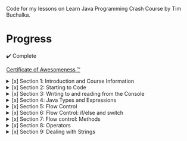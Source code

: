 Code for my lessons on Learn Java Programming Crash Course by Tim Buchalka.

# Progress
:heavy_check_mark: Complete

[Certificate of Awesomeness :tm:](certificate.pdf)

<details>
  <summary>[x] Section 1: Introduction and Course Information</summary>

- [x] Introductory/getting started stuff.
</details>

<details>
  <summary>[x] Section 2: Starting to Code</summary>

- [x] 16. Your Programming Careers Questions Answered
- [x] 17. Access to Programming Career Q&A
- [x] 18. Introduction
- [x] 19. Variables
- [x] 20. Using var vs an Explicit type
- [x] 21. Finish and Run Game
- [x] 22. Why use Variables?
- [x] 23. Challenge
- [x] 24. Naming Conventions
- [x] 25. Naming Conventions Challenge
- [x] 26. Challenge Solution
- [x] 27. Summary
- [x] Quiz 2: Section 2 Quiz
</details>

<details>
  <summary>[x] Section 3: Writing to and reading from the Console</summary>

- [x] 28. Introduction
- [x] 29. Console Input with nextLine
- [x] 30. Reading the Input from the HammerBitcoin Game
- [x] 31. Console Input Text and Numbers
- [x] 32. Reading Numbers in HammerBitcoin
- [x] 33. Console Output Text and String Formatting
- [x] 34. String Format Alignment
- [x] 35. More About String Formatting
- [x] 36. Summary
- [x] Quiz 3: Section 3 Quiz
</details>

<details>
  <summary>[x] Section 4: Java Types and Expressions</summary>

- [x] 37. Introduction
- [x] 38. Primitive Types
- [x] 39. int and long
- [x] 40. float and double
- [x] 41. float and double Precision
- [x] 42. BigDecimal and Floating Point Accuracy
- [x] 43. BigDecimal Accuracy
- [x] 44. Expressions
- [x] 45. Boolean Expressions
- [x] 46. Compound Boolean Expressions
- [x] 47. Truth Tables
- [x] 48. Boolean Variables
- [x] 49. Booleans in HammerBitcoin
- [x] 50. Boolean Expression Challenge Solution
- [x] 51. Classes and Objects
- [x] 52. Classes and Class Instances
- [x] 53. Members and Fields
- [x] 54. Class Constructors
- [x] 55. Public and Private Members
- [x] 56. Summary
- [x] Quiz 4: Section 4 Quiz
</details>

<details>
<summary>[x] Section 5: Flow Control</summary>

- [x] 57. Introduction
- [x] 58. Oracle Java Documentation
- [x] 59. for Loops
- [x] 60. IntelliJ Debugger
- [x] 61. More on for Loops
- [x] 62. Nested for Loops
- [x] 63. Using the Debugger for HammerBitcoin
- [x] 64. More Debugging of HammerBitcoin
- [x] 65. for Loops in Eliza
- [x] 66. Understanding More About Eliza
- [x] 67. while Loops
- [x] 68. while Loop Challenge Solution
- [x] 69. Which Way is Better?
- [x] 70. do - while Loop
- [x] 71. do - while Loop Challenge Solution
- [x] 72. Summary
- [x] Quiz 5: Section 5 Quiz
</details>

<details>
<summary>[x] Section 6: Flow Control: if/else and switch</summary>

- [x] 73. Introduction
- [x] 74. if Statement
- [x] 75. else
- [x] 76. More if and else
- [x] 77. if-else Challenge
- [x] 78. Challenge Solution
- [x] 79. Play Again Challenge Solution
- [x] 80. switch Statement
- [x] 81. default case
- [x] 82. Handling Multiple Cases
- [x] 83. Using break in Loops
- [x] 84. continue
- [x] 85. Scope of break and continue
- [x] 86. Ternary Conditional Operator
- [x] 87. Ternary Conditional Operator Challenge
- [x] 88. Solution to Ternary Conditional Operator Challenge
- [x] 89. Summary
- [x] Quiz 6: Section 6 Quiz
</details>

<details>
<summary>[x] Section 7: Flow control: Methods</summary>

- [x] 90. Introduction
- [x] 91. Calling Methods
- [x] 92. Methods Calling Methods
- [x] 93. Method Parameters
- [x] 94. Parameter Challenge Solution
- [x] 95. Brake Challenge Solution
- [x] 96. Simple Car Game Version 1
- [x] 97. Adding Libraries
- [x] 98. Version 2 of Simple Car Game
- [x] 99. public and private Methods
- [x] 100. Return a Result from a Method
- [x] 101. Why Duplicating Code is Bad
- [x] 102. Refactor Game Removing Duplicate Code
- [x] 103. Passing by Value
- [x] 104. Global Variables
- [x] 105. Refactoring Challenge
- [x] 106. Challenge Solution
- [x] 107. Variable Scope
- [x] 108. Removing Global Variables
- [x] 109. Scope Challenge and Summary
- [x] 110. Challenge Solution
- [x] 111. Solution Continued
- [x] 112. Summary
- [x] Quiz 7: Section 7 Quiz
</details>

<details>
  <summary>[x] Section 8: Operators</summary>

- [x] 113. Operators and Operator Precedence
- [x] 114. Primary Operators
- [x] 115. Avoid ++ and -- in Expressions
- [x] 116. Operator Precedence
- [x] 117. Using the Remainder Operator
- [x] 118. Remainder in Rock, Paper, Scissors
- [x] 119. Relational and Conditional Operators
- [x] 120. Short Circuit Evaluation
- [x] 121. Assignment Operators
- [x] Quiz 8: Section 8 Quiz
</details>

<details>
<summary>[x] Section 9: Dealing with Strings</summary>

- [x] 122. What is a String?
- [x] 123. Indexing
- [x] 124. String Length Method
- [x] 125. IndexOf
- [x] 126. Case Insensitive IndexOf
- [x] 127. lastIndexOf and Repeated Matches
- [x] 128. Processing Matches with replaceFirst and substring
- [x] 129. Java String Methods Documentation
- [x] 130. String Equality
- [x] 131. Value and Reference Types
- [x] 132. Strings are Immutable
- [x] 133. The StringBuilder Class
- [x] 134. Mutable Reference Types Explanation
- [x] 135. Equality with Reference Types
- [x] 136. Append, Delete and Method Chaining
- [x] 137. Challenge Solution
- [x] 138. More on Method Chaining
- [x] 139. Introduction to Overloaded Methods
- [x] 140. toString and valueOf Methods
- [x] 141. Searching for Text in a StringBuilder
- [x] 142. More Content
- [x] 143. Upcoming Content
</details>

